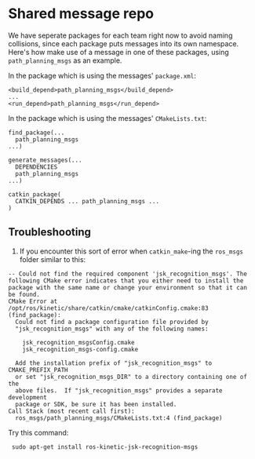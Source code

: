 # Shared message repo

We have seperate packages for each team right now to avoid naming collisions, since each package puts messages into its own namespace. Here's how make use of a message in one of these packages, using `path_planning_msgs` as an example.

In the package which is using the messages' `package.xml`:
```
<build_depend>path_planning_msgs</build_depend>
...
<run_depend>path_planning_msgs</run_depend>
```

In the package which is using the messages' `CMakeLists.txt`:
```
find_package(...
  path_planning_msgs
...)

generate_messages(...
  DEPENDENCIES
  path_planning_msgs
...)

catkin_package(
  CATKIN_DEPENDS ... path_planning_msgs ...
)
```

## Troubleshooting

1) If you encounter this sort of error when `catkin_make`-ing the `ros_msgs` folder similar to this:
```
-- Could not find the required component 'jsk_recognition_msgs'. The following CMake error indicates that you either need to install the package with the same name or change your environment so that it can be found.
CMake Error at /opt/ros/kinetic/share/catkin/cmake/catkinConfig.cmake:83 (find_package):
  Could not find a package configuration file provided by
  "jsk_recognition_msgs" with any of the following names:

    jsk_recognition_msgsConfig.cmake
    jsk_recognition_msgs-config.cmake

  Add the installation prefix of "jsk_recognition_msgs" to CMAKE_PREFIX_PATH
  or set "jsk_recognition_msgs_DIR" to a directory containing one of the
  above files.  If "jsk_recognition_msgs" provides a separate development
  package or SDK, be sure it has been installed.
Call Stack (most recent call first):
  ros_msgs/path_planning_msgs/CMakeLists.txt:4 (find_package)
```


Try this command:
```
 sudo apt-get install ros-kinetic-jsk-recognition-msgs
```